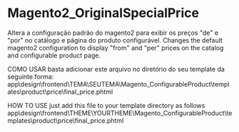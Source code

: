 # Magento2_OriginalSpecialPrice
Altera a configuração padrão do magento2 para exibir os preços "de" e "por" no catálogo e página do produto configurável.
Changes the default magento2 configuration to display "from" and "per" prices on the catalog and configurable product page.

COMO USAR
basta adicionar este arquivo no diretório do seu template da seguinte forma:
app\design\frontend\TEMA\SEUTEMA\Magento_ConfigurableProduct\templates\product\price\final_price.phtml

HOW TO USE
just add this file to your template directory as follows
app\design\frontend\THEME\YOURTHEME\Magento_ConfigurableProduct\templates\product\price\final_price.phtml
